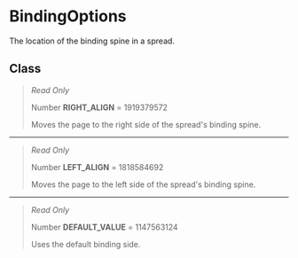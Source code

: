 # BindingOptions
The location of the binding spine in a spread.

## Class
> *Read Only* 
> 
> Number **RIGHT_ALIGN** = 1919379572
> 
> Moves the page to the right side of the spread's binding spine.
*** 
> *Read Only* 
> 
> Number **LEFT_ALIGN** = 1818584692
> 
> Moves the page to the left side of the spread's binding spine.
*** 
> *Read Only* 
> 
> Number **DEFAULT_VALUE** = 1147563124
> 
> Uses the default binding side.

